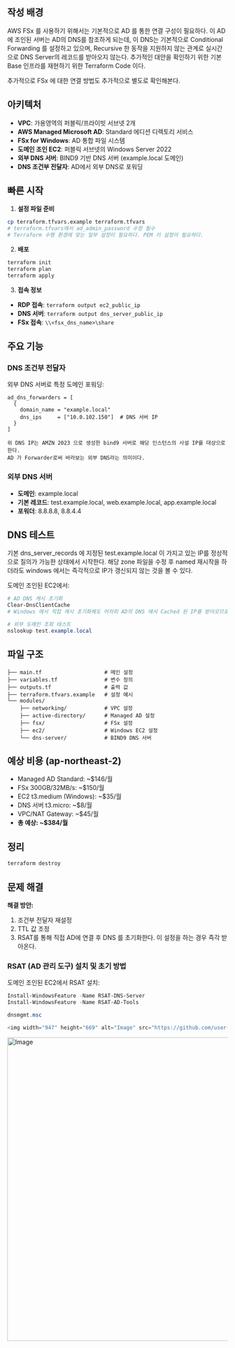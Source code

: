 ## 작성 배경

AWS FSx 를 사용하기 위해서는 기본적으로 AD 를 통한 연결 구성이 필요하다.
이 AD에 조인된 서버는 AD의 DNS를 참조하게 되는데, 
이 DNS는 기본적으로 Conditional Forwarding 를 설정하고 있으며, Recursive 한 동작을 지원하지 않는 관계로 실시간으로 DNS Server의 레코드를 받아오지 않는다. 
추가적인 대안을 확인하기 위한 기본 Base 인프라를 재현하기 위한 Terraform Code 이다.

추가적으로 FSx 에 대한 연결 방법도 추가적으로 별도로 확인해본다.

## 아키텍처

- **VPC**: 가용영역의 퍼블릭/프라이빗 서브넷 2개 
- **AWS Managed Microsoft AD**: Standard 에디션 디렉토리 서비스
- **FSx for Windows**: AD 통합 파일 시스템
- **도메인 조인 EC2**: 퍼블릭 서브넷의 Windows Server 2022
- **외부 DNS 서버**: BIND9 기반 DNS 서버 (example.local 도메인)
- **DNS 조건부 전달자**: AD에서 외부 DNS로 포워딩

## 빠른 시작

1. **설정 파일 준비**
```bash
cp terraform.tfvars.example terraform.tfvars
# terraform.tfvars에서 ad_admin_password 수정 필수
# Terraform 수행 환경에 맞는 일부 설정이 필요하다. PEM 키 설정이 필요하다.
```

2. **배포**
```bash
terraform init
terraform plan
terraform apply
```

3. **접속 정보**
- **RDP 접속**: `terraform output ec2_public_ip`
- **DNS 서버**: `terraform output dns_server_public_ip`
- **FSx 접속**: `\\<fsx_dns_name>\share`

## 주요 기능

### DNS 조건부 전달자
외부 DNS 서버로 특정 도메인 포워딩:
```hcl
ad_dns_forwarders = [
  {
    domain_name = "example.local"
    dns_ips     = ["10.0.102.150"]  # DNS 서버 IP
  }
]

위 DNS IP는 AMZN 2023 으로 생성한 bind9 서버로 해당 인스턴스의 사설 IP를 대상으로 한다.
AD 가 Forwarder로써 바라보는 외부 DNS라는 의미이다.

```

### 외부 DNS 서버
- **도메인**: example.local
- **기본 레코드**: test.example.local, web.example.local, app.example.local
- **포워더**: 8.8.8.8, 8.8.4.4

## DNS 테스트

기본 dns_server_records 에 지정된 test.example.local 이 가지고 있는 IP를 정상적으로 질의가 가능한 상태에서 시작한다.
해당 zone 파일을 수정 후 named 재시작을 하더라도 windows 에서는 즉각적으로 IP가 갱신되지 않는 것을 볼 수 있다.

도메인 조인된 EC2에서:
```powershell
# AD DNS 캐시 초기화
Clear-DnsClientCache
# Windows 에서 직접 캐시 초기화해도 어차피 AD의 DNS 에서 Cached 된 IP를 받아오므로 의미 없다.

# 외부 도메인 조회 테스트
nslookup test.example.local
```

## 파일 구조

```
├── main.tf                    # 메인 설정
├── variables.tf               # 변수 정의
├── outputs.tf                 # 출력 값
├── terraform.tfvars.example   # 설정 예시
└── modules/
    ├── networking/            # VPC 설정
    ├── active-directory/      # Managed AD 설정
    ├── fsx/                   # FSx 설정
    ├── ec2/                   # Windows EC2 설정
    └── dns-server/            # BIND9 DNS 서버
```

## 예상 비용 (ap-northeast-2)

- Managed AD Standard: ~$146/월
- FSx 300GB/32MB/s: ~$150/월  
- EC2 t3.medium (Windows): ~$35/월
- DNS 서버 t3.micro: ~$8/월
- VPC/NAT Gateway: ~$45/월
- **총 예상: ~$384/월**

## 정리

```bash
terraform destroy
```

## 문제 해결

**해결 방안:**
1. 조건부 전달자 재설정
2. TTL 값 조정
3. RSAT를 통해 직접 AD에 연결 후 DNS 를 초기화한다. 이 설정을 하는 경우 즉각 받아온다. 


### RSAT (AD 관리 도구) 설치 및 초기 방법
도메인 조인된 EC2에서 RSAT 설치:
```powershell
Install-WindowsFeature -Name RSAT-DNS-Server
Install-WindowsFeature -Name RSAT-AD-Tools

dnsmgmt.msc

<img width="947" height="669" alt="Image" src="https://github.com/user-attachments/assets/e617f100-b401-4289-8cb8-f5c4f843f428" />


```

<img width="818" height="695" alt="Image" src="https://github.com/user-attachments/assets/a1ddcdc5-65b2-4a5f-a4e5-34c306af8a8f" />

